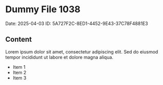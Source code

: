 # Dummy File 1038

Date: 2025-04-03
ID: 5A727F2C-8ED1-4452-9E43-37C78F4881E3

## Content

Lorem ipsum dolor sit amet, consectetur adipiscing elit.
Sed do eiusmod tempor incididunt ut labore et dolore magna aliqua.

* Item 1
* Item 2
* Item 3

